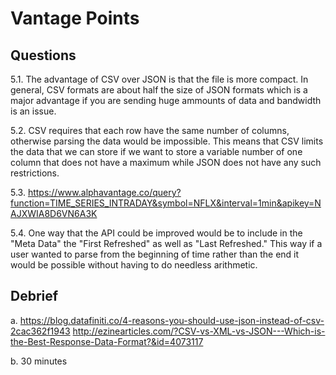 # Vantage Points

## Questions

5.1. The advantage of CSV over JSON is that the file is more compact. In general, CSV formats are about half the size of JSON formats which is a major advantage if you are sending huge ammounts of data and bandwidth is an issue.

5.2. CSV requires that each row have the same number of columns, otherwise parsing the data would be impossible. This means that CSV limits the data that we can store if we want to store a variable number of one column that does not have a maximum while JSON does not have any such restrictions.

5.3. https://www.alphavantage.co/query?function=TIME_SERIES_INTRADAY&symbol=NFLX&interval=1min&apikey=NAJXWIA8D6VN6A3K

5.4. One way that the API could be improved would be to include in the "Meta Data" the "First Refreshed" as well as "Last Refreshed." This way if a user wanted to parse from the beginning of time rather than the end it would be possible without having to do needless arithmetic.

## Debrief

a. https://blog.datafiniti.co/4-reasons-you-should-use-json-instead-of-csv-2cac362f1943
http://ezinearticles.com/?CSV-vs-XML-vs-JSON---Which-is-the-Best-Response-Data-Format?&id=4073117

b. 30 minutes
